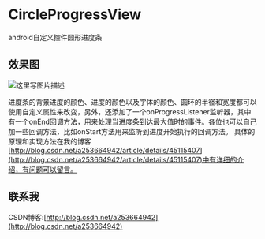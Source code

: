 # CircleProgressView
android自定义控件圆形进度条

**效果图**
---

![这里写图片描述](http://img.blog.csdn.net/20150515185126464)

进度条的背景进度的颜色、进度的颜色以及字体的颜色、圆环的半径和宽度都可以使用自定义属性来改变，另外，还添加了一个onProgressListener监听器，其中有一个onEnd回调方法，用来处理当进度条到达最大值时的事件。各位也可以自己加一些回调方法，比如onStart方法用来监听到进度开始执行的回调方法。
具体的原理和实现方法在我的博客[http://blog.csdn.net/a253664942/article/details/45115407](http://blog.csdn.net/a253664942/article/details/45115407)中有详细的介绍，有问题可以留言。

**联系我**
---

CSDN博客:[http://blog.csdn.net/a253664942](http://blog.csdn.net/a253664942)





